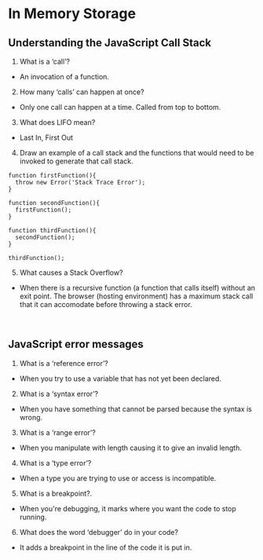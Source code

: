 # In Memory Storage

## Understanding the JavaScript Call Stack
1. What is a ‘call’?
* An invocation of a function.
2. How many ‘calls’ can happen at once?
* Only one call can happen at a time. Called from top to bottom.
3. What does LIFO mean?
* Last In, First Out
4. Draw an example of a call stack and the functions that would need to be invoked to generate that call stack.
```
function firstFunction(){
  throw new Error('Stack Trace Error');
}

function secondFunction(){
  firstFunction();
}

function thirdFunction(){
  secondFunction();
}

thirdFunction();
```
5. What causes a Stack Overflow? 
* When there is a recursive function (a function that calls itself) without an exit point. The browser (hosting environment) has a maximum stack call that it can accomodate before throwing a stack error.

<br/>

## JavaScript error messages
1. What is a ‘reference error’?
* When you try to use a variable that has not yet been declared.
2. What is a ‘syntax error’?
* When you have something that cannot be parsed because the syntax is wrong.
3. What is a ‘range error’?
* When you manipulate with length causing it to give an invalid length.
4. What is a ‘type error’?
* When a type you are trying to use or access is incompatible.
5. What is a breakpoint?.
* When you're debugging, it marks where you want the code to stop running.
6. What does the word ‘debugger’ do in your code?
* It adds a breakpoint in the line of the code it is put in.
